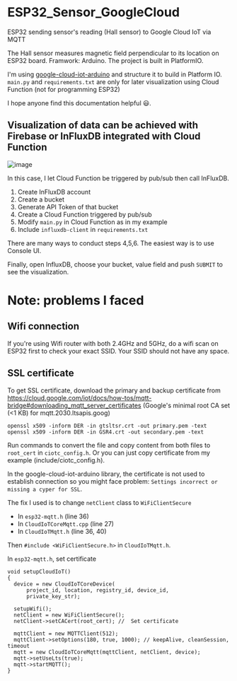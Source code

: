 # ESP32_Sensor_GoogleCloud
ESP32 sending sensor's reading (Hall sensor) to Google Cloud IoT via MQTT

The Hall sensor measures magnetic field perpendicular to its location on ESP32 board. Framwork: Arduino. The project is built in PlatformIO.

I'm using [google-cloud-iot-arduino](https://github.com/GoogleCloudPlatform/google-cloud-iot-arduino) and structure it to build in Platform IO. 
`main.py` and `requirements.txt` are only for later visualization using Cloud Function (not for programming ESP32)

I hope anyone find this documentation helpful :smiley:.

## Visualization of data can be achieved with Firebase or InFluxDB integrated with Cloud Function
![image](https://user-images.githubusercontent.com/55075721/140731627-f4d5f54f-49ae-460a-8735-443c0574ecc3.png)

In this case, I let Cloud Function be triggered by pub/sub then call InFluxDB. 
1. Create InFluxDB account 
2. Create a bucket 
3. Generate API Token of that bucket
4. Create a Cloud Function triggered by pub/sub
5. Modify `main.py` in Cloud Function as in my example
6. Include `influxdb-client` in `requirements.txt`

There are many ways to conduct steps 4,5,6. The easiest way is to use Console UI. 

Finally, open InfluxDB, choose your bucket, value field and push `SUBMIT` to see the visualization.
# Note: problems I faced 
## Wifi connection 
If you're using Wifi router with both 2.4GHz and 5GHz, do a wifi scan on ESP32 first to check your exact SSID. Your SSID should not have any space.
## SSL certificate
To get SSL certificate, download the primary and backup certificate from https://cloud.google.com/iot/docs/how-tos/mqtt-bridge#downloading_mqtt_server_certificates (Google's minimal root CA set (<1 KB) for mqtt.2030.ltsapis.goog)
```
openssl x509 -inform DER -in gtsltsr.crt -out primary.pem -text
openssl x509 -inform DER -in GSR4.crt -out secondary.pem -text
```
Run commands to convert the file and copy content from both files to `root_cert` in `ciotc_config.h`. Or you can just copy certificate from my example (include/ciotc_config.h). 

In the google-cloud-iot-arduino library, the certificate is not used to establish connection so you might face problem: `Settings incorrect or missing a cyper for SSL`. 

The fix I used is to change `netClient` class to `WiFiClientSecure` 
- In `esp32-mqtt.h` (line 36)
- In `CloudIoTCoreMqtt.cpp` (line 27) 
- In `CloudIoTMqtt.h` (line 36, 40) 

Then `#include <WiFiClientSecure.h>` in `CloudIoTMqtt.h`. 

In `esp32-mqtt.h`, set certificate
```
void setupCloudIoT()
{
  device = new CloudIoTCoreDevice(
      project_id, location, registry_id, device_id,
      private_key_str);

  setupWifi();
  netClient = new WiFiClientSecure();
  netClient->setCACert(root_cert); //  Set certificate

  mqttClient = new MQTTClient(512);
  mqttClient->setOptions(180, true, 1000); // keepAlive, cleanSession, timeout
  mqtt = new CloudIoTCoreMqtt(mqttClient, netClient, device);
  mqtt->setUseLts(true);
  mqtt->startMQTT();
}
```














